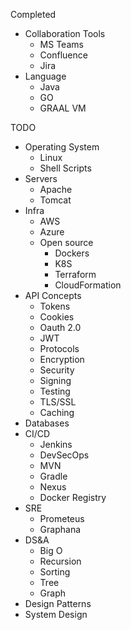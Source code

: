 Completed

- Collaboration Tools
  - MS Teams
  - Confluence
  - Jira
- Language
  - Java
  - GO
  - GRAAL VM



TODO
- Operating System
  - Linux
  - Shell Scripts
- Servers
  - Apache
  - Tomcat
- Infra
  - AWS
  - Azure
  - Open source
    - Dockers
    - K8S
    - Terraform
    - CloudFormation
- API Concepts
  - Tokens
  - Cookies
  - Oauth 2.0
  - JWT
  - Protocols
  - Encryption
  - Security
  - Signing
  - Testing
  - TLS/SSL
  - Caching
- Databases
- CI/CD
  - Jenkins
  - DevSecOps
  - MVN
  - Gradle
  - Nexus
  - Docker Registry
- SRE
  - Prometeus
  - Graphana
- DS&A
  - Big O
  - Recursion
  - Sorting
  - Tree
  - Graph
- Design Patterns
- System Design


